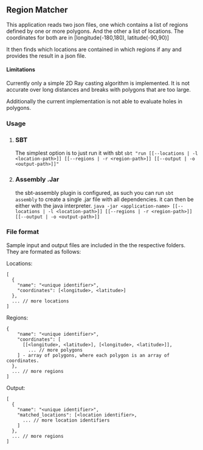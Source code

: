 ## Region Matcher

This application reads two json files, one which contains a list of regions defined by one or more polygons. And the other a list of locations. The coordinates for both are in [longitude(-180,180), latitude(-90,90)]

It then finds which locations are contained in which regions if any and provides the result in a json file.

#### Limitations
Currently only a simple 2D Ray casting algorithm is implemented. It is not accurate over long distances and breaks with polygons that are too large. 

Additionally the current implementation is not able to evaluate holes in polygons.
 
### Usage

1. ### SBT

    The simplest option is to just run it with sbt 
    ```sbt "run [[--locations | -l <location-path>]] [[--regions | -r <region-path>]] [[--output | -o <output-path>]]" ```
   
3. ### Assembly .Jar
    the sbt-assembly plugin is configured, as such you can run ```sbt assembly``` to create a single .jar file with all dependencies. it can then be either with the java interpreter. 
    ```java -jar <application-name> [[--locations | -l <location-path>]] [[--regions | -r <region-path>]] [[--output | -o <output-path>]]```


### File format

  Sample input and output files are included in the the respective folders. They are formated as follows:

  Locations: 
  ```
  [
    {
      "name": "<unique identifier>",
      "coordinates": [<longitude>, <latitude>]
    },
    ... // more locations
  ]
  ```
  Regions: 
  ```[
  {
      "name": "<unique identifier>",
      "coordinates": [
        [[<longitude>, <latitude>], [<longitude>, <latitude>]], 
          ... // more polygons    
      ] - array of polygons, where each polygon is an array of coordinates.
    },
    ... // more regions
  ]
  ```
  Output: 
  ```
  [
    {
      "name": "<unique identifier>",
      "matched_locations": [<location identifier>,
        ... // more location identifiers
      ]
    },
    ... // more regions
  ]
  ```
